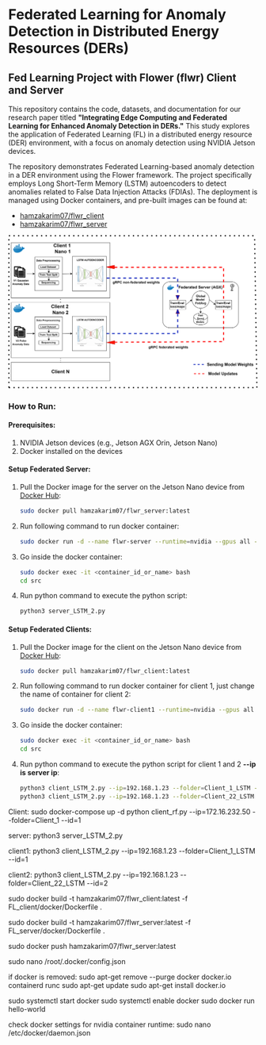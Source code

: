 # Federated Learning for Anomaly Detection in Distributed Energy Resources (DERs)

## Fed Learning Project with Flower (flwr) Client and Server

This repository contains the code, datasets, and documentation for our research paper titled **"Integrating Edge Computing and Federated Learning for Enhanced Anomaly Detection in DERs."** This study explores the application of Federated Learning (FL) in a distributed energy resource (DER) environment, with a focus on anomaly detection using NVIDIA Jetson devices.

The repository demonstrates Federated Learning-based anomaly detection in a DER environment using the Flower framework. The project specifically employs Long Short-Term Memory (LSTM) autoencoders to detect anomalies related to False Data Injection Attacks (FDIAs). The deployment is managed using Docker containers, and pre-built images can be found at:

- [hamzakarim07/flwr_client](https://hub.docker.com/repositories/hamzakarim07)
- [hamzakarim07/flwr_server](https://hub.docker.com/repositories/hamzakarim07)

<div align="center">
  <img src="images/fed_framework.png" alt="Federated Learning Framework" width="1000">
</div>

### How to Run:

#### Prerequisites:
1. NVIDIA Jetson devices (e.g., Jetson AGX Orin, Jetson Nano)
2. Docker installed on the devices

#### Setup Federated Server:
1. Pull the Docker image for the server on the Jetson Nano device from [Docker Hub](https://hub.docker.com/repositories/hamzakarim07):
   ```bash
   sudo docker pull hamzakarim07/flwr_server:latest
2. Run following command to run docker container:
   ```bash
   sudo docker run -d --name flwr-server --runtime=nvidia --gpus all -e NVIDIA_VISIBLE_DEVICES=all -p 8080:8080 hamzakarim07/flwr_server:latest
3. Go inside the docker container:
   ```bash
   sudo docker exec -it <container_id_or_name> bash
   cd src
4. Run python command to execute the python script:
   ```bash
   python3 server_LSTM_2.py
   
#### Setup Federated Clients:
1. Pull the Docker image for the client on the Jetson Nano device from [Docker Hub](https://hub.docker.com/repositories/hamzakarim07):
   ```bash
   sudo docker pull hamzakarim07/flwr_client:latest
2. Run following command to run docker container for client 1, just change the name of container for client 2:
   ```bash
   sudo docker run -d --name flwr-client1 --runtime=nvidia --gpus all -e NVIDIA_VISIBLE_DEVICES=all hamzakarim07/flwr_client:latest
3. Go inside the docker container:
   ```bash
   sudo docker exec -it <container_id_or_name> bash
   cd src
4. Run python command to execute the python script for client 1 and 2 **--ip is server ip**:
   ```bash
   python3 client_LSTM_2.py --ip=192.168.1.23 --folder=Client_1_LSTM --id=1
   python3 client_LSTM_2.py --ip=192.168.1.23 --folder=Client_22_LSTM --id=2
   
Client:
sudo docker-compose up -d 
python client_rf.py --ip=172.16.232.50 --folder=Client_1 --id=1




server: python3 server_LSTM_2.py

client1: python3 client_LSTM_2.py --ip=192.168.1.23 --folder=Client_1_LSTM --id=1

client2: python3 client_LSTM_2.py --ip=192.168.1.23 --folder=Client_22_LSTM --id=2

sudo docker build -t hamzakarim07/flwr_client:latest -f FL_client/docker/Dockerfile .

sudo docker build -t hamzakarim07/flwr_server:latest -f FL_server/docker/Dockerfile .



sudo docker push hamzakarim07/flwr_server:latest


sudo nano /root/.docker/config.json


if docker is removed:
sudo apt-get remove --purge docker docker.io containerd runc
sudo apt-get update
sudo apt-get install docker.io

sudo systemctl start docker
sudo systemctl enable docker
sudo docker run hello-world

check docker settings for nvidia container runtime:
sudo nano /etc/docker/daemon.json
